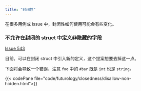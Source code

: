 ```yaml
---
title: "封闭性"
---
```


在很多用例或 issue 中，封闭性如何使用可能会有些变化。

### 不允许在封闭的 struct 中定义非隐藏的字段

[Issue 543](https://github.com/cue-lang/cue/issues/543)

目前，可以在封闭 struct 中引入新的定义，这个提案想要去掉这一点。

下面将会导致一个错误，注意 `foo` 中的 `#bar` 既是 `int` 也是 `string`。

{{< codePane file="code/futurology/closedness/disallow-non-hidden.html">}}


